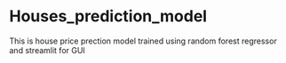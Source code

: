 # Houses_prediction_model
This is house price prection model trained using random forest regressor and streamlit for GUI
